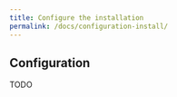 ```yaml
---
title: Configure the installation
permalink: /docs/configuration-install/
---
```


## Configuration

TODO
